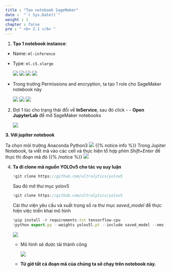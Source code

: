 ```yaml
---
title : "Tạo notebook SageMaker"
date :  "`r Sys.Date()`" 
weight : 1 
chapter : false
pre : " <b> 2.1 </b> "
---
```


1. **Tạo 1 notebook instance**:
- Name: ```ml-inference```
- Type: ```ml.c5.xlarge```

  ![](../../images/saved/00.png)
  ![](../../images/saved/000.png)
  ![](../../images/saved/001.png)
  ![](../../images/saved/002.png)

- Trong trường Permissions and encryption, ta tạo 1 role cho SageMaker notebook này

  ![](../../images/saved/003.png)
  ![](../../images/saved/004.png)
  ![](../../images/saved/005.png)



2. Đợi 1 lúc cho trạng thái đổi về **InService**, sau đó click - - **Open JupyterLab** để mở SageMaker notebooks
    
    ![](../../images/saved/006.png)

    
**3. Với jupiter notebook**
    
Ta chọn môi trường Anaconda Python3
    ![](../../images/saved/007.png)
{{% notice info %}}
Trong Jupiter Notebook, ta viết mã vào các cell và thực hiện tổ hợp phím *Shift+Enter* để thực thi đoạn mã đó
{{% /notice %}}
    ![](../../images/saved/008.png)
    
4. **Ta đi clone mã nguồn YOLOv5 cho tác vụ suy luận**
    
    ```jsx
    !git clone https://github.com/ultralytics/yolov5
    ```
    
    Sau đó mở thư mục yolov5
    
    ```jsx
    !git clone https://github.com/ultralytics/yolov5
    ```
    
    Cài thư viện yêu cầu và xuất trọng số ra thư mục *saved_model* để thực hiện việc triển khai mô hình
    
    ```jsx
    !pip install -r requirements.txt tensorflow-cpu
    !python export.py --weights yolov5l.pt --include saved_model --nms
    ```
    
    ![](../../images/saved/009.png)
    
    - Mô hình sẽ được tải thành công
        
        ![](../../images/saved/009model.png)
        
    - **Từ giờ tất cả đoạn mã của chúng ta sẽ chạy trên notebook này.** 